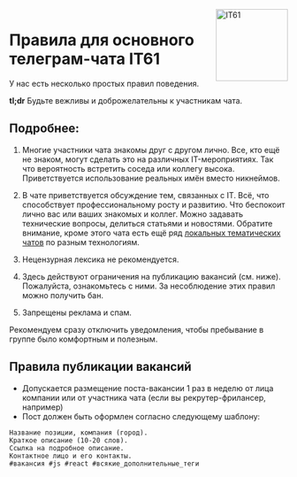 <a href="https://it61.info/">
    <img align="right" alt="IT61" title="Ростовское IT-сообщество" src="https://i.imgur.com/CMmIBBu.png" width="130">
</a>

# Правила для основного телеграм-чата IT61

У нас есть несколько простых правил поведения. 

**tl;dr** Будьте вежливы и доброжелательны к участникам чата.

## Подробнее:

1. Многие участники чата знакомы друг с другом лично. Все, кто ещё не знаком, могут сделать это на различных IT-мероприятиях. Так что вероятность встретить соседа или коллегу высока. Приветствуется использование реальных имён вместо никнеймов. 

2. В чате приветствуется обсуждение тем, связанных с IT. Всё, что способствует профессиональному росту и развитию. Что беспокоит лично вас или ваших знакомых и коллег. Можно задавать технические вопросы, делиться статьями и новостями. Обратите внимание, кроме этого чата есть ещё ряд [локальных тематических чатов](../master/tg_chats.md) по разным технологиям. 

3. Нецензурная лексика не рекомендуется.

4. Здесь действуют ограничения на публикацию вакансий (см. ниже). Пожалуйста, ознакомьтесь с ними. За несоблюдение этих правил можно получить бан.

5. Запрещены реклама и спам. 

Рекомендуем сразу отключить уведомления, чтобы пребывание в группе было комфортным и полезным.

## Правила публикации вакансий

- Допускается размещение поста-вакансии 1 раз в неделю от лица компании или от участника чата (если вы рекрутер-фрилансер, например)
- Пост должен быть оформлен согласно следующему шаблону:

```
Название позиции, компания (город). 
Краткое описание (10-20 слов). 
Ссылка на подробное описание. 
Контактное лицо и его контакты.
#вакансия #js #react #всякие_дополнительные_теги
```
